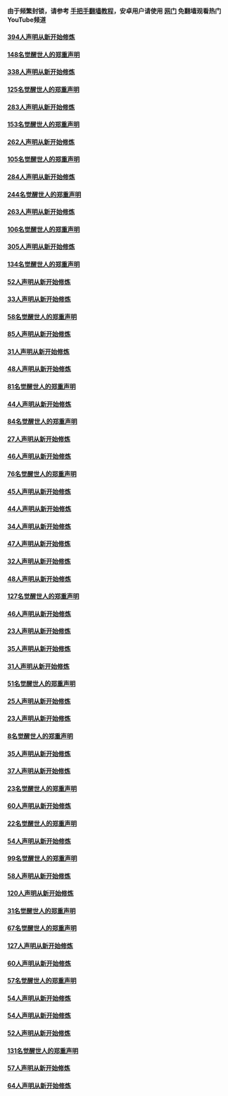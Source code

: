 #### 由于频繁封锁，请参考 [手把手翻墙教程](https://github.com/gfw-breaker/guides/wiki/)，安卓用户请使用 [网门](https://github.com/gfw-breaker/nogfw/blob/master/dl.md?t=05040201) 免翻墙观看热门YouTube频道 

#### [394人声明从新开始修炼](../pages/91/423914.md?t=05040201) 

#### [148名觉醒世人的郑重声明](../pages/91/423913.md?t=05040201) 

#### [338人声明从新开始修炼](../pages/91/423540.md?t=05040201) 

#### [125名觉醒世人的郑重声明](../pages/91/423539.md?t=05040201) 

#### [283人声明从新开始修炼](../pages/91/423296.md?t=05040201) 

#### [153名觉醒世人的郑重声明](../pages/91/423295.md?t=05040201) 

#### [262人声明从新开始修炼](../pages/91/423004.md?t=05040201) 

#### [105名觉醒世人的郑重声明](../pages/91/423003.md?t=05040201) 

#### [284人声明从新开始修炼](../pages/91/422707.md?t=05040201) 

#### [244名觉醒世人的郑重声明](../pages/91/422706.md?t=05040201) 

#### [263人声明从新开始修炼](../pages/91/422553.md?t=05040201) 

#### [106名觉醒世人的郑重声明](../pages/91/422552.md?t=05040201) 

#### [305人声明从新开始修炼](../pages/91/422153.md?t=05040201) 

#### [134名觉醒世人的郑重声明](../pages/91/422152.md?t=05040201) 

#### [52人声明从新开始修炼](../pages/91/421846.md?t=05040201) 

#### [33人声明从新开始修炼](../pages/91/421804.md?t=05040201) 

#### [58名觉醒世人的郑重声明](../pages/91/421845.md?t=05040201) 

#### [85人声明从新开始修炼](../pages/91/421769.md?t=05040201) 

#### [31人声明从新开始修炼](../pages/91/421763.md?t=05040201) 

#### [48人声明从新开始修炼](../pages/91/421605.md?t=05040201) 

#### [81名觉醒世人的郑重声明](../pages/91/421656.md?t=05040201) 

#### [44人声明从新开始修炼](../pages/91/421544.md?t=05040201) 

#### [84名觉醒世人的郑重声明](../pages/91/421543.md?t=05040201) 

#### [27人声明从新开始修炼](../pages/91/421465.md?t=05040201) 

#### [46人声明从新开始修炼](../pages/91/421454.md?t=05040201) 

#### [76名觉醒世人的郑重声明](../pages/91/421453.md?t=05040201) 

#### [45人声明从新开始修炼](../pages/91/421452.md?t=05040201) 

#### [44人声明从新开始修炼](../pages/91/421422.md?t=05040201) 

#### [34人声明从新开始修炼](../pages/91/421322.md?t=05040201) 

#### [47人声明从新开始修炼](../pages/91/421264.md?t=05040201) 

#### [32人声明从新开始修炼](../pages/91/421225.md?t=05040201) 

#### [48人声明从新开始修炼](../pages/91/421202.md?t=05040201) 

#### [127名觉醒世人的郑重声明](../pages/91/421224.md?t=05040201) 

#### [46人声明从新开始修炼](../pages/91/421203.md?t=05040201) 

#### [23人声明从新开始修炼](../pages/91/421138.md?t=05040201) 

#### [35人声明从新开始修炼](../pages/91/421122.md?t=05040201) 

#### [31人声明从新开始修炼](../pages/91/421081.md?t=05040201) 

#### [51名觉醒世人的郑重声明](../pages/91/421080.md?t=05040201) 

#### [25人声明从新开始修炼](../pages/91/421020.md?t=05040201) 

#### [23人声明从新开始修炼](../pages/91/420884.md?t=05040201) 

#### [8名觉醒世人的郑重声明](../pages/91/420883.md?t=05040201) 

#### [35人声明从新开始修炼](../pages/91/420809.md?t=05040201) 

#### [37人声明从新开始修炼](../pages/91/420766.md?t=05040201) 

#### [23名觉醒世人的郑重声明](../pages/91/420765.md?t=05040201) 

#### [60人声明从新开始修炼](../pages/91/420727.md?t=05040201) 

#### [22名觉醒世人的郑重声明](../pages/91/420726.md?t=05040201) 

#### [54人声明从新开始修炼](../pages/91/420529.md?t=05040201) 

#### [99名觉醒世人的郑重声明](../pages/91/420528.md?t=05040201) 

#### [58人声明从新开始修炼](../pages/91/420198.md?t=05040201) 

#### [120人声明从新开始修炼](../pages/91/420141.md?t=05040201) 

#### [31名觉醒世人的郑重声明](../pages/91/420197.md?t=05040201) 

#### [67名觉醒世人的郑重声明](../pages/91/420140.md?t=05040201) 

#### [127人声明从新开始修炼](../pages/91/420082.md?t=05040201) 

#### [60人声明从新开始修炼](../pages/91/420081.md?t=05040201) 

#### [57名觉醒世人的郑重声明](../pages/91/420080.md?t=05040201) 

#### [54人声明从新开始修炼](../pages/91/419533.md?t=05040201) 

#### [54人声明从新开始修炼](../pages/91/419532.md?t=05040201) 

#### [52人声明从新开始修炼](../pages/91/419531.md?t=05040201) 

#### [131名觉醒世人的郑重声明](../pages/91/419530.md?t=05040201) 

#### [57人声明从新开始修炼](../pages/91/419430.md?t=05040201) 

#### [64人声明从新开始修炼](../pages/91/419429.md?t=05040201) 

